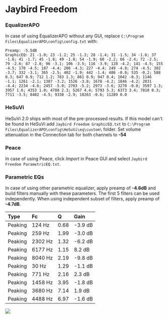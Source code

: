 # Jaybird Freedom

### EqualizerAPO
In case of using EqualizerAPO without any GUI, replace `C:\Program Files\EqualizerAPO\config\config.txt`
with:
```
Preamp: -5.5dB
GraphicEQ: 21 -1.0; 23 -1.2; 25 -1.3; 28 -1.4; 31 -1.5; 34 -1.6; 37 -1.6; 41 -1.7; 45 -1.8; 49 -1.8; 54 -1.9; 60 -2.2; 66 -2.4; 72 -2.5; 79 -2.6; 87 -2.8; 96 -3.1; 106 -3.5; 116 -3.9; 128 -4.2; 141 -4.5; 155 -4.5; 170 -4.5; 187 -4.4; 206 -4.3; 227 -4.4; 249 -4.8; 274 -4.5; 302 -3.7; 332 -3.1; 365 -2.5; 402 -1.9; 442 -1.4; 486 -0.8; 535 -0.2; 588 0.3; 647 0.9; 712 1.2; 783 1.3; 861 0.9; 947 0.4; 1042 -0.3; 1146 -1.1; 1261 -2.1; 1387 -3.2; 1526 -3.8; 1678 -4.2; 1846 -4.2; 2031 -4.4; 2234 -4.6; 2457 -5.0; 2703 -5.2; 2973 -3.6; 3270 -0.8; 3597 1.3; 3957 1.6; 4353 1.0; 4788 2.3; 5267 4.4; 5793 5.3; 6373 3.4; 7010 0.3; 7711 -3.5; 8482 -4.5; 9330 -2.9; 10263 -0.6; 11289 0.0
```

### HeSuVi
HeSuVi 2.0 ships with most of the pre-processed results. If this model can't be found in HeSuVi add
`Jaybird Freedom GraphicEQ.txt` to `C:\Program Files\EqualizerAPO\config\HeSuVi\eq\custom\` folder.
Set volume attenuation in the Connection tab for both channels to **-54**

### Peace
In case of using Peace, click *Import* in Peace GUI and select `Jaybird Freedom ParametricEQ.txt`.

### Parametric EQs
In case of using other parametric equalizer, apply preamp of **-4.6dB** and build filters manually
with these parameters. The first 5 filters can be used independently.
When using independent subset of filters, apply preamp of **-4.7dB**.

| Type    | Fc      |    Q | Gain    |
|:--------|:--------|:-----|:--------|
| Peaking | 124 Hz  | 0.68 | -3.9 dB |
| Peaking | 259 Hz  | 1.99 | -3.0 dB |
| Peaking | 2302 Hz | 1.32 | -6.2 dB |
| Peaking | 6177 Hz | 1.15 | 8.2 dB  |
| Peaking | 8040 Hz | 2.19 | -9.8 dB |
| Peaking | 30 Hz   | 1.29 | -1.1 dB |
| Peaking | 771 Hz  | 2.16 | 2.3 dB  |
| Peaking | 1458 Hz | 3.95 | -1.8 dB |
| Peaking | 3680 Hz | 7.14 | 1.9 dB  |
| Peaking | 4488 Hz | 6.97 | -1.6 dB |

![](https://raw.githubusercontent.com/jaakkopasanen/AutoEq/master/results/rtings/sbaf-serious/Jaybird%20Freedom/Jaybird%20Freedom.png)